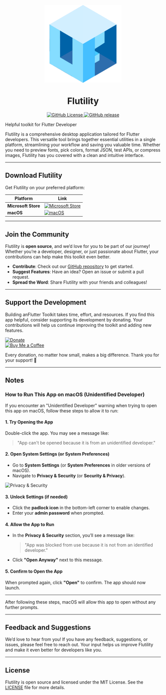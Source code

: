 <div align="center">
  <!-- <img src="https://github.com/allenai/OLMo/assets/8812459/774ac485-a535-4768-8f7c-db7be20f5cc3" width="300"/> -->
<img src="https://raw.githubusercontent.com/tranhuudang/Flutility/refs/heads/master/assets/images/app_icon.png" alt="Flutility Logo" width="250"/>
  <h1>Flutility</h1>
</div>
<p align="center">
  <a href="https://github.com/tranhuudang/flutility/blob/main/LICENSE">
    <img alt="GitHub License" src="https://img.shields.io/github/license/allenai/OLMo">
  </a>
  <a href="https://github.com/tranhuudang/flutility/releases">
    <img alt="GitHub release" src="https://img.shields.io/github/release/tranhuudang/flutility.svg">
  </a>
</p>
Helpful toolkit for Flutter Developer

Flutility is a comprehensive desktop application tailored for Flutter developers. 
This versatile tool brings together essential utilities in a single platform, streamlining your workflow and saving you valuable time. 
Whether you need to preview fonts, pick colors, format JSON, test APIs, or compress images, Flutility has you covered with a clean and intuitive interface.

---

## Download Flutility

Get Flutility on your preferred platform:

| Platform  | Link                                                                                                                                                                                               |  
|-----------|----------------------------------------------------------------------------------------------------------------------------------------------------------------------------------------------------|  
| **Microsoft Store** | [![Microsoft Store](https://img.shields.io/badge/Microsoft_Store-0078D4?style=for-the-badge&logo=microsoft&logoColor=white)](https://www.microsoft.com/store/productId/9NM16ZPQH6BZ?ocid=pdpshare) |  
| **macOS** | [![macOS](https://img.shields.io/badge/macOS-000000?style=for-the-badge&logo=apple&logoColor=white)](https://github.com/tranhuudang/Flutility/releases)                                       |  

---

## Join the Community

Flutility is **open source**, and we’d love for you to be part of our journey! Whether you’re a developer, designer, or just passionate about Flutter, your contributions can help make this toolkit even better.

- **Contribute**: Check out our [GitHub repository](https://github.com/tranhuudang/Flutility) to get started.
- **Suggest Features**: Have an idea? Open an issue or submit a pull request.
- **Spread the Word**: Share Flutility with your friends and colleagues!

---

## Support the Development

Building anFlutter Toolkit takes time, effort, and resources. If you find this app helpful, consider supporting its development by donating. Your contributions will help us continue improving the toolkit and adding new features.

[![Donate](https://img.shields.io/badge/Donate-PayPal-blue?style=for-the-badge&logo=paypal)](https://paypal.me/DangTran565)  
[![Buy Me a Coffee](https://img.shields.io/badge/Buy_Me_a_Coffee-FFDD00?style=for-the-badge&logo=buy-me-a-coffee&logoColor=black)](https://buymeacoffee.com/dak_solutions)

Every donation, no matter how small, makes a big difference. Thank you for your support! 🙏

---


## Notes

### How to Run This App on macOS (Unidentified Developer)

If you encounter an "Unidentified Developer" warning when trying to open this app on macOS, follow these steps to allow it to run:

#### 1. Try Opening the App
Double-click the app. You may see a message like:
> "App can't be opened because it is from an unidentified developer."

#### 2. Open System Settings (or System Preferences)
- Go to **System Settings** (or **System Preferences** in older versions of macOS).
- Navigate to **Privacy & Security** (or **Security & Privacy**).

![Privacy & Security](https://github.com/tranhuudang/diccon_dictionary/blob/master/assets/%E2%80%AFPM.png?raw=true)

#### 3. Unlock Settings (if needed)
- Click the **padlock icon** in the bottom-left corner to enable changes.
- Enter your **admin password** when prompted.

#### 4. Allow the App to Run
- In the **Privacy & Security** section, you’ll see a message like:
  > "App was blocked from use because it is not from an identified developer."
- Click **"Open Anyway"** next to this message.

#### 5. Confirm to Open the App
When prompted again, click **"Open"** to confirm. The app should now launch.

---

After following these steps, macOS will allow this app to open without any further prompts.


---

## Feedback and Suggestions

We’d love to hear from you! If you have any feedback, suggestions, or issues, please feel free to reach out. Your input helps us improve Flutility and make it even better for developers like you.

---

## License

Flutility is open source and licensed under the MIT License. See the [LICENSE](LICENSE) file for more details.

